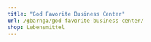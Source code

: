 ```yaml
---
title: "God Favorite Business Center"
url: /gbarnga/god-favorite-business-center/
shop: Lebensmittel
---
```

